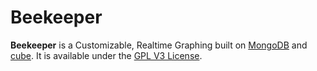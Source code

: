 # Beekeeper

**Beekeeper** is a Customizable, Realtime Graphing built on [MongoDB](http://www.mongodb.org) and [cube](https://github.com/square/cube).
It is available under the [GPL V3 License](/worldline/beekeeper/blob/master/LICENSE).

